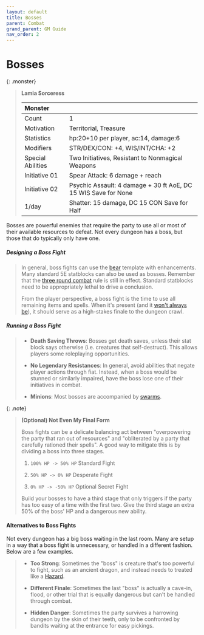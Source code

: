 ```yaml
---
layout: default
title: Bosses
parent: Combat
grand_parent: GM Guide
nav_order: 2
---
```


# Bosses

{: .monster}
> **Lamia Sorceress**
> 
> | Monster           |                                                                |
> | :---------------- | :------------------------------------------------------------- |
> | Count             | 1                                                              |
> | Motivation        | Territorial, Treasure                                          |
> | Statistics        | hp:20+10 per player, ac:14, damage:6                           |
> | Modifiers         | STR/DEX/CON: +4, WIS/INT/CHA: +2                               |
> | Special Abilities | Two Initiatives, Resistant to Nonmagical Weapons               |
> | Initiative 01     | Spear Attack: 6 damage + reach                                 |
> | Initiative 02     | Psychic Assault: 4 damage + 30 ft AoE, DC 15 WIS Save for None |
> | 1/day             | Shatter: 15 damage, DC 15 CON Save for Half                    |


Bosses are powerful enemies that require the party to use all or most of their available resources to defeat. Not every dungeon has a boss, but those that do typically only have one.

##### Designing a Boss Fight

> In general, boss fights can use the [bear](bears) template with enhancements. Many standard 5E statblocks can also be used as bosses. Remember that the [three round combat](combat) rule is still in effect. Standard statblocks need to be appropriately lethal to drive a conclusion.
>
> From the player perspective, a boss fight is the time to use all remaining items and spells. When it's present (and it [won't always be](#alternatives-to-boss-fights)), it should serve as a high-stakes finale to the dungeon crawl.


##### Running a Boss Fight

> * **Death Saving Throws**: Bosses get death saves, unless their stat block says otherwise (i.e. creatures that self-destruct). This allows players some roleplaying opportunities.
>
> * **No Legendary Resistances**: In general, avoid abilities that negate player actions through fiat. Instead, when a boss would be stunned or similarly impaired, have the boss lose one of their initiatives in combat.
>
> * **Minions**: Most bosses are accompanied by [swarms](swarms).


{: .note}
> **(Optional) Not Even My Final Form**
>
> Boss fights can be a delicate balancing act between "overpowering the party that ran out of resources" and "obliterated by a party that carefully rationed their spells". A good way to mitigate this is by dividing a boss into three stages.
>
> 1. `100% HP -> 50% HP` Standard Fight
>
> 2. `50% HP -> 0% HP` Desperate Fight
>
> 3. `0% HP -> -50% HP` Optional Secret Fight
>
> Build your bosses to have a third stage that only triggers if the party has too easy of a time with the first two. Give the third stage an extra 50% of the boss' HP and a dangerous new ability.

#### Alternatives to Boss Fights

Not every dungeon has a big boss waiting in the last room. Many are setup in a way that a boss fight is unnecessary, or handled in a different fashion. Below are a few examples.

> * **Too Strong**: Sometimes the "boss" is creature that's too powerful to fight, such as an ancient dragon, and instead needs to treated like a [Hazard](../rooms/rooms#hazard).
>
> * **Different Finale**: Sometimes the last "boss" is actually a cave-in, flood, or other trial that is equally dangerous but can't be handled through combat.
>
> * **Hidden Danger**: Sometimes the party survives a harrowing dungeon by the skin of their teeth, only to be confronted by bandits waiting at the entrance for easy pickings.
